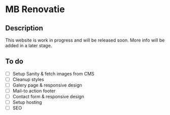 # MB Renovatie

## Description

This website is work in progress and will be released soon. More info will be added in a later stage.

## To do

-   [ ] Setup Sanity & fetch images from CMS
-   [ ] Cleanup styles
-   [ ] Galery page & responsive design
-   [ ] Mail-to action footer
-   [ ] Contact form & responsive design
-   [ ] Setup hosting
-   [ ] SEO
